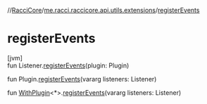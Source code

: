 //[RacciCore](../../index.md)/[me.racci.raccicore.api.utils.extensions](index.md)/[registerEvents](register-events.md)

# registerEvents

[jvm]\
fun Listener.[registerEvents](register-events.md)(plugin: Plugin)

fun Plugin.[registerEvents](register-events.md)(vararg listeners: Listener)

fun [WithPlugin](-with-plugin/index.md)&lt;*&gt;.[registerEvents](register-events.md)(vararg listeners: Listener)
